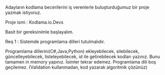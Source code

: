 Adayların kodlama becerilerini iş verenlerle buluşturduğumuz bir proje yazmak istiyoruz.

Proje ismi : Kodlama.io.Devs

Basit bir gereksinimle başlayalım.

Req 1 : Sistemde programlama dilleri tutulmalıdır.

Programlama dillerini(C#,Java,Python) ekleyebilecek, silebilecek, güncelleyebilecek, listeleyebilecek, id ile getirebilecek kodları yazınız. Bunu tamamen in memory yapınız.
İsimler tekrar edemez.
Programlama dili boş geçilemez. (Validation kullanmadan, kod yazarak algoritmik çözünüz)
